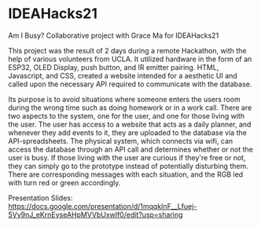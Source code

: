 # IDEAHacks21
Am I Busy? Collaborative project with Grace Ma for IDEAHacks21 

This project was the result of 2 days during a remote Hackathon, with the help of various volunteers from UCLA.
It utilized hardware in the form of an ESP32, OLED Display, push button, and IR emitter pairing. 
HTML, Javascript, and CSS, created a website intended for a aesthetic UI and called upon the necessary API required to communicate with the database. 

Its purpose is to avoid situations where someone enters the users room during the wrong time such as doing homework or in a work call. There are two aspects to the system, one for the user, and one for those living with the user. The user has access to a website that acts as a daily planner, and whenever they add events to it, they are uploaded to the database via the API-spreadsheets. The physical system, which connects via wifi, can access the database through an API call and determines whether or not the user is busy. If those living with the user are curious if they're free or not, they can simply go to the prototype instead of potentially disturbing them. There are corresponding messages with each situation, and the RGB led with turn red or green accordingly.

Presentation Slides: https://docs.google.com/presentation/d/1mqqkInF__Lfuej-5Vy9nJ_eKrnEyseAHpMVVbUxwlf0/edit?usp=sharing
